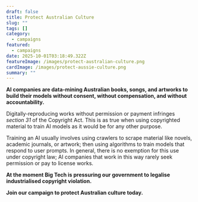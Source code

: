 ```yaml
---
draft: false
title: Protect Australian Culture
slug: ""
tags: []
category:
  - campaigns
featured:
  - campaigns
date: 2025-10-01T03:18:49.322Z
featureImage: /images/protect-australian-culture.png
cardImage: /images/protect-aussie-culture.png
summary: ""
---
```

**AI companies are data-mining Australian books, songs, and artworks to build their models without consent, without compensation, and without accountability.**

Digitally-reproducing works without permission or payment infringes *section 31* of the Copyright Act. This is as true when using copyrighted material to train AI models as it would be for any other purpose.

Training an AI usually involves using crawlers to scrape material like novels, academic journals, or artwork; then using algorithms to train models that respond to user prompts. In general, there is no exemption for this use under copyright law; AI companies that work in this way rarely seek permission or pay to license works.

**At the moment Big Tech is pressuring our government to legalise industrialised copyright violation.**

**Join our campaign to protect Australian culture today.**

<link href='https://actionnetwork.org/css/style-embed-whitelabel-v3.css' rel='stylesheet' type='text/css' /><script src='https://actionnetwork.org/widgets/v5/form/protect-australian-culture?format=js&source=widget'></script><div id='can-form-area-protect-australian-culture' style='width: 100%'><!-- this div is the target for our HTML insertion --></div>